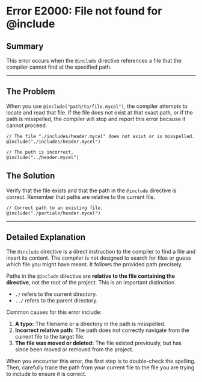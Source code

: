 # Error E2000: File not found for @include

## Summary

This error occurs when the `@include` directive references a file that the compiler cannot find at the specified path.

---

## The Problem

When you use `@include("path/to/file.mycel")`, the compiler attempts to locate and read that file. If the file does not exist at that exact path, or if the path is misspelled, the compiler will stop and report this error because it cannot proceed.

```mycel
// The file "./includes/header.mycel" does not exist or is misspelled.
@include("./includes/header.mycel")

// The path is incorrect.
@include("../header.mycel")
```

## The Solution

Verify that the file exists and that the path in the `@include` directive is correct. Remember that paths are relative to the current file.

```mycel
// Correct path to an existing file.
@include("./partials/header.mycel")
```

---

## Detailed Explanation

The `@include` directive is a direct instruction to the compiler to find a file and insert its content. The compiler is not designed to search for files or guess which file you might have meant. It follows the provided path precisely.

Paths in the `@include` directive are **relative to the file containing the directive**, not the root of the project. This is an important distinction.

- `./` refers to the current directory.
- `../` refers to the parent directory.

Common causes for this error include:

1.  **A typo:** The filename or a directory in the path is misspelled.
2.  **Incorrect relative path:** The path does not correctly navigate from the current file to the target file.
3.  **The file was moved or deleted:** The file existed previously, but has since been moved or removed from the project.

When you encounter this error, the first step is to double-check the spelling. Then, carefully trace the path from your current file to the file you are trying to include to ensure it is correct.
